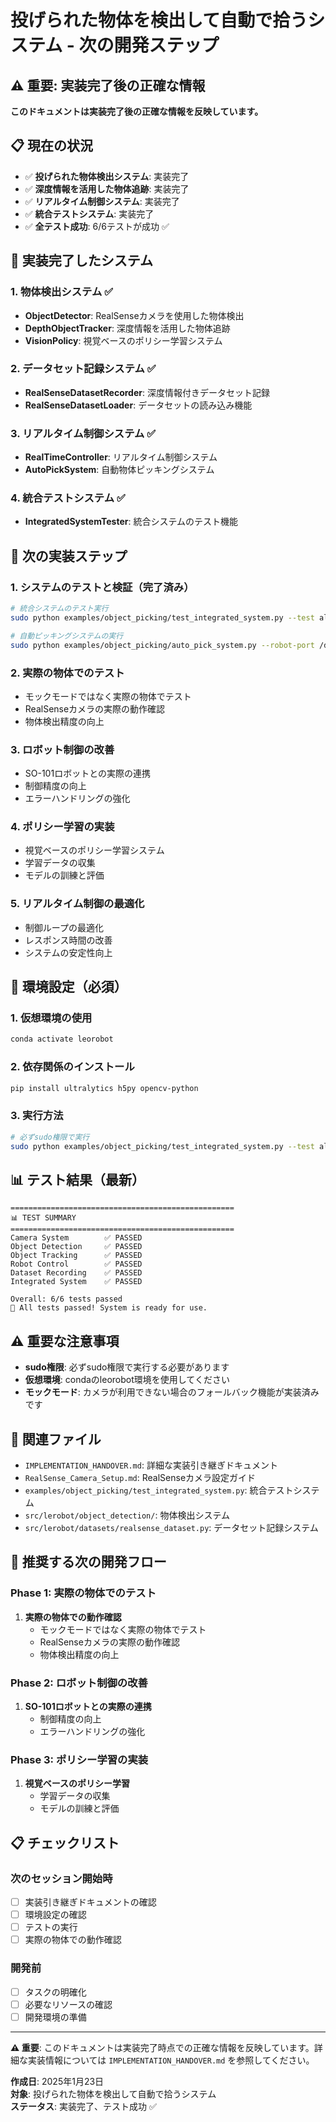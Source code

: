 # 投げられた物体を検出して自動で拾うシステム - 次の開発ステップ

## ⚠️ 重要: 実装完了後の正確な情報

**このドキュメントは実装完了後の正確な情報を反映しています。**

## 📋 現在の状況

- ✅ **投げられた物体検出システム**: 実装完了
- ✅ **深度情報を活用した物体追跡**: 実装完了
- ✅ **リアルタイム制御システム**: 実装完了
- ✅ **統合テストシステム**: 実装完了
- ✅ **全テスト成功**: 6/6テストが成功 ✅

## 🎯 実装完了したシステム

### 1. 物体検出システム ✅
- **ObjectDetector**: RealSenseカメラを使用した物体検出
- **DepthObjectTracker**: 深度情報を活用した物体追跡
- **VisionPolicy**: 視覚ベースのポリシー学習システム

### 2. データセット記録システム ✅
- **RealSenseDatasetRecorder**: 深度情報付きデータセット記録
- **RealSenseDatasetLoader**: データセットの読み込み機能

### 3. リアルタイム制御システム ✅
- **RealTimeController**: リアルタイム制御システム
- **AutoPickSystem**: 自動物体ピッキングシステム

### 4. 統合テストシステム ✅
- **IntegratedSystemTester**: 統合システムのテスト機能

## 🚀 次の実装ステップ

### 1. システムのテストと検証（完了済み）
```bash
# 統合システムのテスト実行
sudo python examples/object_picking/test_integrated_system.py --test all

# 自動ピッキングシステムの実行
sudo python examples/object_picking/auto_pick_system.py --robot-port /dev/ttyUSB0
```

### 2. 実際の物体でのテスト
- モックモードではなく実際の物体でテスト
- RealSenseカメラの実際の動作確認
- 物体検出精度の向上

### 3. ロボット制御の改善
- SO-101ロボットとの実際の連携
- 制御精度の向上
- エラーハンドリングの強化

### 4. ポリシー学習の実装
- 視覚ベースのポリシー学習システム
- 学習データの収集
- モデルの訓練と評価

### 5. リアルタイム制御の最適化
- 制御ループの最適化
- レスポンス時間の改善
- システムの安定性向上

## 🔧 環境設定（必須）

### 1. 仮想環境の使用
```bash
conda activate leorobot
```

### 2. 依存関係のインストール
```bash
pip install ultralytics h5py opencv-python
```

### 3. 実行方法
```bash
# 必ずsudo権限で実行
sudo python examples/object_picking/test_integrated_system.py --test all
```

## 📊 テスト結果（最新）

```
==================================================
📊 TEST SUMMARY
==================================================
Camera System        ✅ PASSED
Object Detection     ✅ PASSED
Object Tracking      ✅ PASSED
Robot Control        ✅ PASSED
Dataset Recording    ✅ PASSED
Integrated System    ✅ PASSED

Overall: 6/6 tests passed
🎉 All tests passed! System is ready for use.
```

## ⚠️ 重要な注意事項

- **sudo権限**: 必ずsudo権限で実行する必要があります
- **仮想環境**: condaのleorobot環境を使用してください
- **モックモード**: カメラが利用できない場合のフォールバック機能が実装済みです

## 📁 関連ファイル

- `IMPLEMENTATION_HANDOVER.md`: 詳細な実装引き継ぎドキュメント
- `RealSense_Camera_Setup.md`: RealSenseカメラ設定ガイド
- `examples/object_picking/test_integrated_system.py`: 統合テストシステム
- `src/lerobot/object_detection/`: 物体検出システム
- `src/lerobot/datasets/realsense_dataset.py`: データセット記録システム

## 🎯 推奨する次の開発フロー

### Phase 1: 実際の物体でのテスト
1. **実際の物体での動作確認**
   - モックモードではなく実際の物体でテスト
   - RealSenseカメラの実際の動作確認
   - 物体検出精度の向上

### Phase 2: ロボット制御の改善
1. **SO-101ロボットとの実際の連携**
   - 制御精度の向上
   - エラーハンドリングの強化

### Phase 3: ポリシー学習の実装
1. **視覚ベースのポリシー学習**
   - 学習データの収集
   - モデルの訓練と評価

## 📋 チェックリスト

### 次のセッション開始時
- [ ] 実装引き継ぎドキュメントの確認
- [ ] 環境設定の確認
- [ ] テストの実行
- [ ] 実際の物体での動作確認

### 開発前
- [ ] タスクの明確化
- [ ] 必要なリソースの確認
- [ ] 開発環境の準備

---

**⚠️ 重要**: このドキュメントは実装完了時点での正確な情報を反映しています。詳細な実装情報については `IMPLEMENTATION_HANDOVER.md` を参照してください。

**作成日**: 2025年1月23日  
**対象**: 投げられた物体を検出して自動で拾うシステム  
**ステータス**: 実装完了、テスト成功 ✅